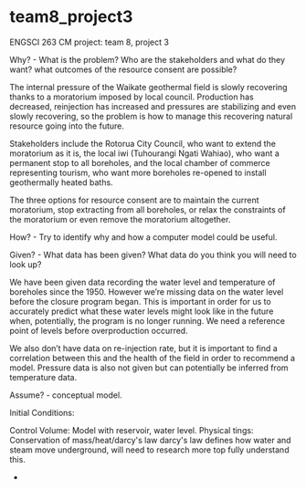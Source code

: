 # team8_project3
ENGSCI 263 CM project:
team 8, project 3

Why? - What is the problem? Who are the stakeholders and what do they want? what outcomes of the resource consent are possible?

The internal pressure of the Waikate geothermal field is slowly recovering thanks to a moratorium imposed by local council. Production has decreased, reinjection has increased and pressures are stabilizing and even slowly recovering, so the problem is how to manage this recovering natural resource going into the future. 

Stakeholders include the Rotorua City Council, who want to extend the moratorium as it is, the local iwi (Tuhourangi Ngati Wahiao), who want a permanent stop to all boreholes, and the local chamber of commerce representing tourism, who want more boreholes re-opened to install geothermally heated baths.

The three options for resource consent are to maintain the current moratorium, stop extracting from all boreholes, or relax the constraints of the moratorium or even remove the moratorium altogether.


How? - Try to identify why and how a computer model could be useful. 


Given? - What data has been given? What data do you think you will need to look up? 

We have been given data recording the water level and temperature of boreholes since the 1950. However we’re missing data on the water level before the closure program began. This is important in order for us to accurately predict what these water levels might look like in the future when, potentially, the program is no longer running. We need a reference point of levels before overproduction occurred.

We also don’t have data on re-injection rate, but it is important to find a correlation between this and the health of the field in order to recommend a model. Pressure data is also not given but can potentially be inferred from temperature data.


Assume? - conceptual model.

Initial Conditions:

Control Volume: Model with reservoir, water level.
Physical tings:
Conservation of mass/heat/darcy's law
darcy's law defines how water and steam move underground, will need to research more top fully understand this.



+

